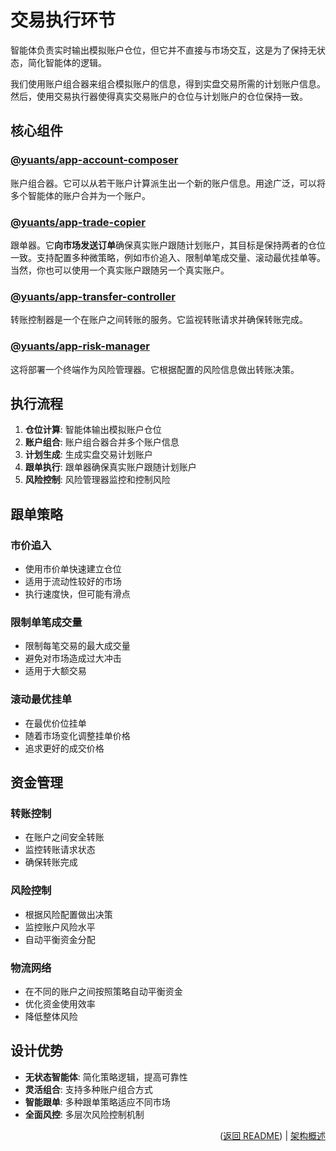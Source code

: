 # 交易执行环节

智能体负责实时输出模拟账户仓位，但它并不直接与市场交互，这是为了保持无状态，简化智能体的逻辑。

我们使用账户组合器来组合模拟账户的信息，得到实盘交易所需的计划账户信息。然后，使用交易执行器使得真实交易账户的仓位与计划账户的仓位保持一致。

## 核心组件

### [@yuants/app-account-composer](./packages/yuants-app-account-composer.md)

账户组合器。它可以从若干账户计算派生出一个新的账户信息。用途广泛，可以将多个智能体的账户合并为一个账户。

### [@yuants/app-trade-copier](./packages/yuants-app-trade-copier.md)

跟单器。它**向市场发送订单**确保真实账户跟随计划账户，其目标是保持两者的仓位一致。支持配置多种微策略，例如市价追入、限制单笔成交量、滚动最优挂单等。当然，你也可以使用一个真实账户跟随另一个真实账户。

### [@yuants/app-transfer-controller](./packages/yuants-app-transfer-controller.md)

转账控制器是一个在账户之间转账的服务。它监视转账请求并确保转账完成。

### [@yuants/app-risk-manager](./packages/yuants-app-risk-manager.md)

这将部署一个终端作为风险管理器。它根据配置的风险信息做出转账决策。

## 执行流程

1. **仓位计算**: 智能体输出模拟账户仓位
2. **账户组合**: 账户组合器合并多个账户信息
3. **计划生成**: 生成实盘交易计划账户
4. **跟单执行**: 跟单器确保真实账户跟随计划账户
5. **风险控制**: 风险管理器监控和控制风险

## 跟单策略

### 市价追入

- 使用市价单快速建立仓位
- 适用于流动性较好的市场
- 执行速度快，但可能有滑点

### 限制单笔成交量

- 限制每笔交易的最大成交量
- 避免对市场造成过大冲击
- 适用于大额交易

### 滚动最优挂单

- 在最优价位挂单
- 随着市场变化调整挂单价格
- 追求更好的成交价格

## 资金管理

### 转账控制

- 在账户之间安全转账
- 监控转账请求状态
- 确保转账完成

### 风险控制

- 根据风险配置做出决策
- 监控账户风险水平
- 自动平衡资金分配

### 物流网络

- 在不同的账户之间按照策略自动平衡资金
- 优化资金使用效率
- 降低整体风险

## 设计优势

- **无状态智能体**: 简化策略逻辑，提高可靠性
- **灵活组合**: 支持多种账户组合方式
- **智能跟单**: 多种跟单策略适应不同市场
- **全面风控**: 多层次风险控制机制

<p align="right">(<a href="../../README.md">返回 README</a>) | <a href="architecture-overview.md">架构概述</a></p>
